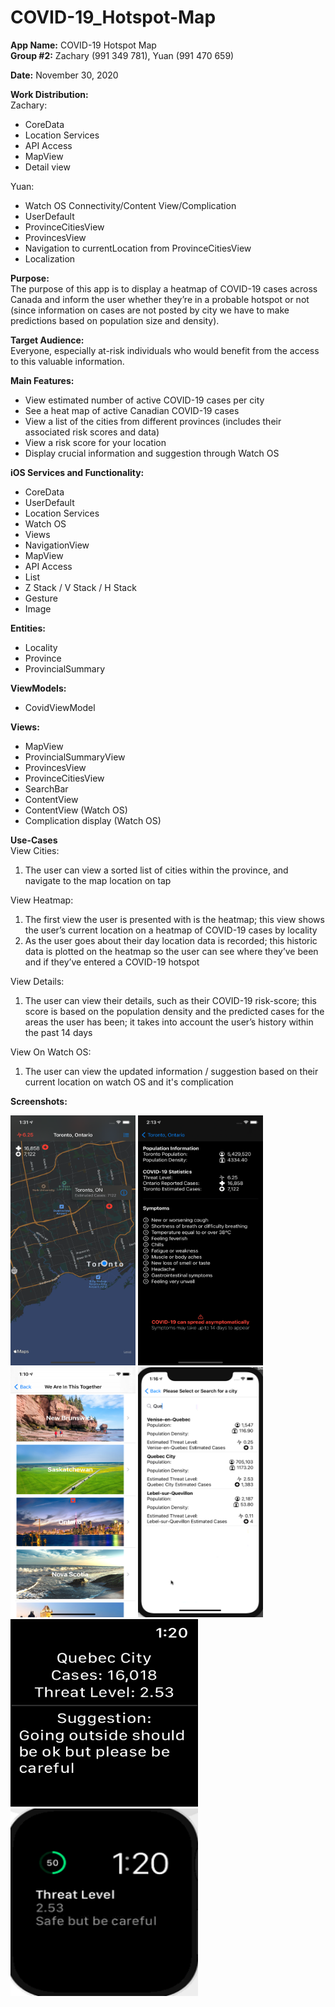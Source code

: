 # COVID-19_Hotspot-Map

**App Name:** COVID-19 Hotspot Map <br/>
**Group #2:** Zachary (991 349 781), Yuan (991 470 659)

**Date:** November 30, 2020

**Work Distribution:**<br/>
Zachary:
- CoreData
- Location Services
- API Access
- MapView
- Detail view

Yuan:
- Watch OS Connectivity/Content View/Complication
- UserDefault
- ProvinceCitiesView
- ProvincesView
- Navigation to currentLocation from ProvinceCitiesView
- Localization

**Purpose:**<br/>
The purpose of this app is to display a heatmap of COVID-19 cases across Canada and inform the user whether they’re in a probable hotspot or not (since information on cases are not posted by city we have to make predictions based on population size and density).

**Target Audience:**<br/>
Everyone, especially at-risk individuals who would benefit from the access to this valuable information.

**Main Features:**
- View estimated number of active COVID-19 cases per city
-	See a heat map of active Canadian COVID-19 cases
-	View a list of the cities from different provinces (includes their associated risk scores and data)
-	View a risk score for your location
- Display crucial information and suggestion through Watch OS 

**iOS Services and Functionality:**
-	CoreData
- UserDefault
-	Location Services
-	Watch OS
-	Views
-	NavigationView
-	MapView
-	API Access
- List
- Z Stack / V Stack / H Stack
- Gesture
- Image


**Entities:**
-	Locality
-	Province
-	ProvincialSummary

**ViewModels:**
-	CovidViewModel

**Views:**
-	MapView
-	ProvincialSummaryView
-	ProvincesView
- ProvinceCitiesView
- SearchBar
- ContentView
- ContentView (Watch OS)
- Complication display (Watch OS)

**Use-Cases**<br/>
View Cities:
1.	The user can view a sorted list of cities within the province, and navigate to the map location on tap

View Heatmap:
1.	The first view the user is presented with is the heatmap; this view shows the user’s current location on a heatmap of COVID-19 cases by locality
2.	As the user goes about their day location data is recorded; this historic data is plotted on the heatmap so the user can see where they’ve been and if they’ve entered a COVID-19 hotspot

View Details:
1.	The user can view their details, such as their COVID-19 risk-score; this score is based on the population density and the predicted cases for the areas the user has been; it takes into account the user’s history within the past 14 days

View On Watch OS:
1.  The user can view the updated information / suggestion based on their current location on watch OS and it's complication



**Screenshots:**


<img src="Screenshots/mapview.png"  width="200" height="400" />

<img src="Screenshots/detailview.png"  width="200" height="400" />

<img src="Screenshots/ProvincesView.png"  width="200" height="400" />

<img src="Screenshots/ProvinceCitiesView.png"  width="200" height="400" />

<img src="Screenshots/WatchContentView.png"  width="300" height="300" />

<img src="Screenshots/ComplicationView.png"  width="300" height="300" />


